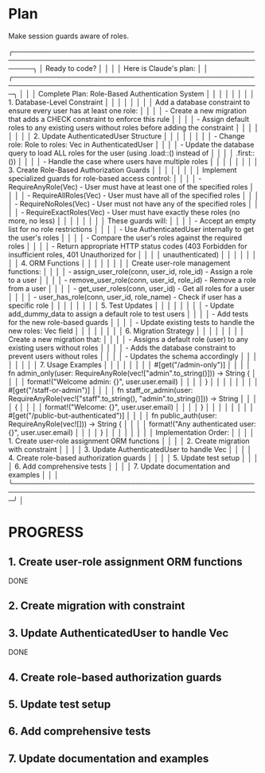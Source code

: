 # Plan

Make session guards aware of roles.

╭────────────────────────────────────────────────────────────────────────────────────────────────────────╮
│ Ready to code?                                                                                         │
│                                                                                                        │
│ Here is Claude's plan:                                                                                 │
│ ╭────────────────────────────────────────────────────────────────────────────────────────────────────╮ │
│ │ Complete Plan: Role-Based Authentication System                                                    │ │
│ │                                                                                                    │ │
│ │ 1. Database-Level Constraint                                                                       │ │
│ │                                                                                                    │ │
│ │ Add a database constraint to ensure every user has at least one role:                              │ │
│ │ - Create a new migration that adds a CHECK constraint to enforce this rule                         │ │
│ │ - Assign default roles to any existing users without roles before adding the constraint            │ │
│ │                                                                                                    │ │
│ │ 2. Update AuthenticatedUser Structure                                                              │ │
│ │                                                                                                    │ │
│ │ - Change role: Role to roles: Vec<Role> in AuthenticatedUser                                       │ │
│ │ - Update the database query to load ALL roles for the user (using .load::<Role>() instead of       │ │
│ │ .first::<Role>())                                                                                  │ │
│ │ - Handle the case where users have multiple roles                                                  │ │
│ │                                                                                                    │ │
│ │ 3. Create Role-Based Authorization Guards                                                          │ │
│ │                                                                                                    │ │
│ │ Implement specialized guards for role-based access control:                                        │ │
│ │ - RequireAnyRole(Vec<String>) - User must have at least one of the specified roles                 │ │
│ │ - RequireAllRoles(Vec<String>) - User must have all of the specified roles                         │ │
│ │ - RequireNoRoles(Vec<String>) - User must not have any of the specified roles                      │ │
│ │ - RequireExactRoles(Vec<String>) - User must have exactly these roles (no more, no less)           │ │
│ │                                                                                                    │ │
│ │ These guards will:                                                                                 │ │
│ │ - Accept an empty list for no role restrictions                                                    │ │
│ │ - Use AuthenticatedUser internally to get the user's roles                                         │ │
│ │ - Compare the user's roles against the required roles                                              │ │
│ │ - Return appropriate HTTP status codes (403 Forbidden for insufficient roles, 401 Unauthorized for │ │
│ │  unauthenticated)                                                                                  │ │
│ │                                                                                                    │ │
│ │ 4. ORM Functions                                                                                   │ │
│ │                                                                                                    │ │
│ │ Create user-role management functions:                                                             │ │
│ │ - assign_user_role(conn, user_id, role_id) - Assign a role to a user                               │ │
│ │ - remove_user_role(conn, user_id, role_id) - Remove a role from a user                             │ │
│ │ - get_user_roles(conn, user_id) - Get all roles for a user                                         │ │
│ │ - user_has_role(conn, user_id, role_name) - Check if user has a specific role                      │ │
│ │                                                                                                    │ │
│ │ 5. Test Updates                                                                                    │ │
│ │                                                                                                    │ │
│ │ - Update add_dummy_data to assign a default role to test users                                     │ │
│ │ - Add tests for the new role-based guards                                                          │ │
│ │ - Update existing tests to handle the new roles: Vec<Role> field                                   │ │
│ │                                                                                                    │ │
│ │ 6. Migration Strategy                                                                              │ │
│ │                                                                                                    │ │
│ │ Create a new migration that:                                                                       │ │
│ │ - Assigns a default role (user) to any existing users without roles                                │ │
│ │ - Adds the database constraint to prevent users without roles                                      │ │
│ │ - Updates the schema accordingly                                                                   │ │
│ │                                                                                                    │ │
│ │ 7. Usage Examples                                                                                  │ │
│ │                                                                                                    │ │
│ │ #[get("/admin-only")]                                                                              │ │
│ │ fn admin_only(user: RequireAnyRole(vec!["admin".to_string()])) -> String {                         │ │
│ │     format!("Welcome admin: {}", user.user.email)                                                  │ │
│ │ }                                                                                                  │ │
│ │                                                                                                    │ │
│ │ #[get("/staff-or-admin")]                                                                          │ │
│ │ fn staff_or_admin(user: RequireAnyRole(vec!["staff".to_string(), "admin".to_string()])) -> String  │ │
│ │ {                                                                                                  │ │
│ │     format!("Welcome: {}", user.user.email)                                                        │ │
│ │ }                                                                                                  │ │
│ │                                                                                                    │ │
│ │ #[get("/public-but-authenticated")]                                                                │ │
│ │ fn public_auth(user: RequireAnyRole(vec![])) -> String {                                           │ │
│ │     format!("Any authenticated user: {}", user.user.email)                                         │ │
│ │ }                                                                                                  │ │
│ │                                                                                                    │ │
│ │ Implementation Order:                                                                              │ │
│ │ 1. Create user-role assignment ORM functions                                                       │ │
│ │ 2. Create migration with constraint                                                                │ │
│ │ 3. Update AuthenticatedUser to handle Vec                                                          │ │
│ │ 4. Create role-based authorization guards                                                          │ │
│ │ 5. Update test setup                                                                               │ │
│ │ 6. Add comprehensive tests                                                                         │ │
│ │ 7. Update documentation and examples                                                               │ │
│ ╰────────────────────────────────────────────────────────────────────────────────────────────────────╯ │

# PROGRESS
## 1. Create user-role assignment ORM functions
DONE

## 2. Create migration with constraint

## 3. Update AuthenticatedUser to handle Vec
DONE
## 4. Create role-based authorization guards
## 5. Update test setup
## 6. Add comprehensive tests
## 7. Update documentation and examples
